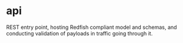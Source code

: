 # api
REST entry point, hosting Redfish compliant model and schemas, and conducting validation of payloads in traffic going through it.


